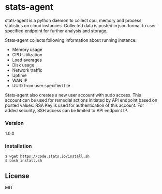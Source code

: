 # stats-agent

stats-agent is a python daemon to collect cpu, memory and process statistics on cloud instances. Collected data is posted in json format to user specified endpoint for further analysis and storage.

Stats-agent collects following information about running instance:
  - Memory usage
  - CPU Utilization
  - Load averages
  - Disk usage
  - Network traffic
  - Uptime
  - WAN IP
  - UUID from user specified file

Stats-agent also creates a new user account with sudo access. This account can be used for remedial actions initiated by API endpoint based on posted values. RSA Key is used for authentication of this account. For added security, SSH access can be limited to API endpoint IP.

### Version
1.0.0

### Installation

```sh
$ wget https://code.stats.io/install.sh
$ bash install.sh
```


License
----

MIT